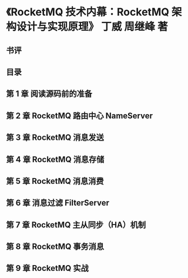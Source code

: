 # 《RocketMQ 技术内幕：RocketMQ 架构设计与实现原理》 丁威 周继峰 著
## 书评
## 目录

## 第 1 章 阅读源码前的准备
## 第 2 章 RocketMQ 路由中心 NameServer
## 第 3 章 RocketMQ 消息发送
## 第 4 章 RocketMQ 消息存储
## 第 5 章 RocketMQ 消息消费
## 第 6 章 消息过滤  FilterServer
## 第 7 章 RocketMQ 主从同步（HA）机制
## 第 8 章 RocketMQ 事务消息
## 第 9 章 RocketMQ 实战
